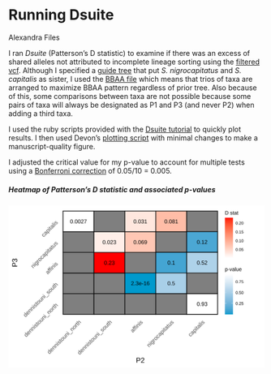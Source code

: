 Running Dsuite
================
Alexandra Files

I ran *Dsuite* (Patterson’s D statistic) to examine if there was an
excess of shared alleles not attributed to incomplete lineage sorting
using the [filtered vcf](../Data/Sterrhoptilus_vcf.gz). Although I
specified a [guide tree](./DsuiteResults/nwk.tre.txt) that put *S.
nigrocapitatus* and *S. capitalis* as sister, I used the [BBAA
file](./DsuiteResults/Sterrhoptilus_Dsuite_popmap_all.samples_BBAA.txt)
which means that trios of taxa are arranged to maximize BBAA pattern
regardless of prior tree. Also because of this, some comparisons between
taxa are not possible because some pairs of taxa will always be
designated as P1 and P3 (and never P2) when adding a third taxa.

I used the ruby scripts provided with the [Dsuite
tutorial](https://github.com/millanek/tutorials/tree/master/analysis_of_introgression_with_snp_data)
to quickly plot results. I then used Devon’s [plotting
script](https://github.com/DevonDeRaad/nmel.ceyx/blob/main/dsuite/run.dsuite.qmd)
with minimal changes to make a manuscript-quality figure.

I adjusted the critical value for my p-value to account for multiple
tests using a [Bonferroni
correction](https://doi.org/10.1080/01621459.1961.10482090) of 0.05/10 =
0.005.

##### Heatmap of Patterson’s D statistic and associated p-values

![](./Sterrhoptilus_Dsuite_CombinedHeatmap.svg)
